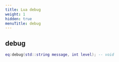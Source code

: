 ```yaml
---
title: Lua debug
weight: 1
hidden: true
menuTitle: debug
---
```

## debug
```lua
eq:debug(std::string message, int level); -- void
```